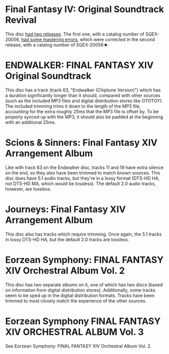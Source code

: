 # Final Fantasy IV: Original Soundtrack Revival

This disc [had two releases](https://vgmdb.net/forums/showthread.php?p=110590).  The first one, with a catalog number of SQEX-20056, [had some mastering errors](https://www.jp.square-enix.com/music/sem/page/ff_revival/FF4/), which were corrected in the second release, with a catalog number of SQEX-20056★.

# ENDWALKER: FINAL FANTASY XIV Original Soundtrack

This disc has a track (track 63, "Endwalker (Chiptune Version)") which has a duration significantly longer than it should, compared with other sources (such as the included MP3 files and digital distribution stores like OTOTOY).  The included trimming trims it down to the length of the MP3 file, accounting for the extra roughly 25ms that the MP3 file is offset by.  To be properly synced up with the MP3, it should also be padded at the beginning with an additional 25ms.

# Scions & Sinners: Final Fantasy XIV Arrangement Album

Like with track 63 on the Endwalker disc, tracks 11 and 19 have extra silence on the end, so they also have been trimmed to match known sources.  This disc does have 5.1 audio tracks, but they're in a lossy format (DTS-HD HA, *not* DTS-HD MA, which would be lossless).  The default 2.0 audio tracks, however, are lossless.

# Journeys: Final Fantasy XIV Arrangement Album

This disc also has tracks which require trimming.  Once again, the 5.1 tracks in lossy DTS-HD HA, but the default 2.0 tracks are lossless.

# Eorzean Symphony: FINAL FANTASY XIV Orchestral Album Vol. 2

This disc has two separate albums on it, one of which has two discs (based on information from digital distribution stores).  Additionally, some tracks seem to be sped up in the digital distribution formats.  Tracks have been trimmed to most closely match the experience of the other sources.

# Eorzean Symphony FINAL FANTASY XIV ORCHESTRAL ALBUM Vol. 3

See Eorzean Symphony: FINAL FANTASY XIV Orchestral Album Vol. 2.